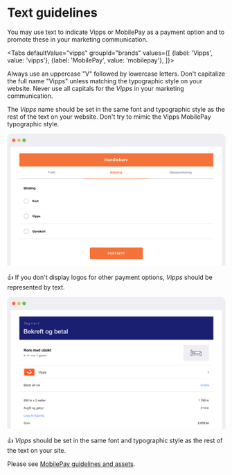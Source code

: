 <!-- START_METADATA
---
title: Vipps MobilePay text guidelines
sidebar_label: Text guidelines
sidebar_position: 40
hide_table_of_contents: true
pagination_next: null
pagination_prev: null
---

import ApiSchema from '@theme/ApiSchema';
import Tabs from '@theme/Tabs';
import TabItem from '@theme/TabItem';

END_METADATA -->

# Text guidelines

You may use text to indicate Vipps or MobilePay as a payment option and to promote these in your marketing communication.


<Tabs
defaultValue="vipps"
groupId="brands"
values={[
{label: 'Vipps', value: 'vipps'},
{label: 'MobilePay', value: 'mobilepay'},
]}>
<TabItem value="vipps">


Always use an uppercase "V" followed by lowercase letters. Don't capitalize the full name "Vipps" unless matching the typographic style on your website. Never use all capitals for the *Vipps* in your marketing communication.

The *Vipps*  name should be set in the same font and typographic style as the rest of the text on your website. Don't try to mimic the Vipps MobilePay typographic style.

![Checkout with Vipps in text](images/vipps/cart-text.svg)

👍 If you don't display logos for other payment options, *Vipps* should be represented by text.

![Confirm with Vipps mark](images/vipps/confirm-mark.svg)

👍 *Vipps* should be set in the same font and typographic style as the rest of the text on your site.
</TabItem>

<TabItem value="mobilepay">

Please see
[MobilePay guidelines and assets](https://www.mobilepaygroup.com/design#).

</TabItem>

</Tabs>